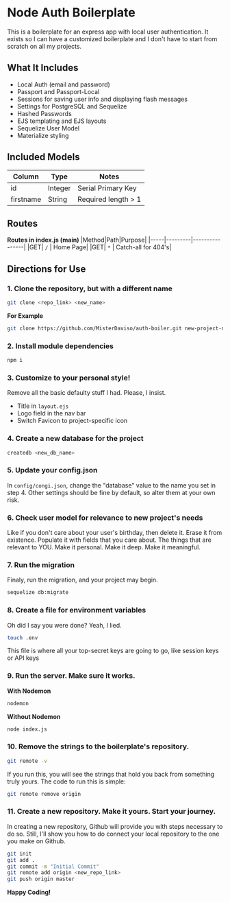 # Node Auth Boilerplate
This is a boilerplate for an express app with local user authentication. It exists so I can have a customized boilerplate and I don't have to start from scratch on all my projects.

## What It Includes
* Local Auth (email and password)
* Passport and Passport-Local
* Sessions for saving user info and displaying flash messages
* Settings for PostgreSQL and Sequelize
* Hashed Passwords
* EJS templating and EJS layouts
* Sequelize User Model
* Materialize styling

## Included Models
| Column | Type | Notes |
|--------|------|---------------|
|id|Integer|Serial Primary Key|
|firstname|String|Required length > 1|

## Routes
**Routes in index.js (main)**
|Method|Path|Purpose|
|-----|---------|----------------|
|GET| `/` | Home Page|
|GET| `*` | Catch-all for 404's|

## Directions for Use

### 1. Clone the repository, but with a different name
``` sh
git clone <repo_link> <new_name>
```
**For Example**
```sh
git clone https://github.com/MisterDaviso/auth-boiler.git new-project-name
```

### 2. Install module dependencies
```sh
npm i 
```

### 3. Customize to your personal style!
Remove all the basic defaulty stuff I had. Please, I insist.
* Title in `layout.ejs`
* Logo field in the nav bar
* Switch Favicon to project-specific icon

### 4. Create a new database for the project
```sh
createdb <new_db_name>
```

### 5. Update your config.json
In `config/congi.json`, change the "database" value to the name you set in step 4. Other settings should be fine by default, so alter them at your own risk.

### 6. Check user model for relevance to new project's needs
Like if you don't care about your user's birthday, then delete it. Erase it from existence. Populate it with fields that you care about. The things that are relevant to YOU. Make it personal. Make it deep. Make it meaningful.

### 7. Run the migration
Finaly, run the migration, and your project may begin.
```sh 
sequelize db:migrate
```

### 8. Create a file for environment variables
Oh did I say you were done? Yeah, I lied.
```sh
touch .env
```
This file is where all your top-secret keys are going to go, like session keys or API keys

### 9. Run the server. Make sure it works.
**With Nodemon**
```sh
nodemon
```

**Without Nodemon**
```sh
node index.js
```

### 10. Remove the strings to the boilerplate's repository.
```sh
git remote -v
```
If you run this, you will see the strings that hold you back from something truly yours. The code to run this is simple:
```sh
git remote remove origin
```

### 11. Create a new repository. Make it yours. Start your journey.
In creating a new repository, Github will provide you with steps necessary to do so. Still, I'll show you how to do connect your local repository to the one you make on Github.

```sh
git init
git add .
git commit -m "Initial Commit"
git remote add origin <new_repo_link>
git push origin master
```
**Happy Coding!**
